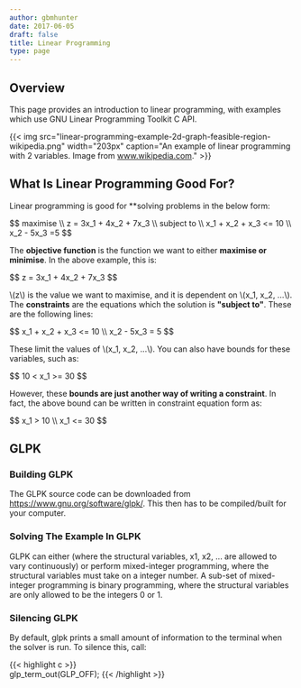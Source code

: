 ```yaml
---
author: gbmhunter
date: 2017-06-05
draft: false
title: Linear Programming
type: page
---
```


<h2>Overview</h2>

<p>This page provides an introduction to linear programming, with examples which use GNU Linear Programming Toolkit C API.</p>

{{< img src="linear-programming-example-2d-graph-feasible-region-wikipedia.png" width="203px" caption="An example of linear programming with 2 variables. Image from www.wikipedia.com."  >}}

<h2>What Is Linear Programming Good For?</h2>

<p>Linear programming is good for **solving problems in the below form:</p>

<p>$$  
maximise \\  
z = 3x_1 + 4x_2 + 7x_3 \\  
subject to \\  
x_1 + x_2 + x_3 <= 10 \\  
x_2 - 5x_3 =5  
$$</p>

The <b>objective function</b> is the function we want to either <b>maximise or minimise</b>. In the above example, this is:

<p>$$ z = 3x_1 + 4x_2 + 7x_3 $$</p>

<p>\(z\) is the value we want to maximise, and it is dependent on \(x_1, x_2, ...\). The <b>constraints</b> are the equations which the solution is <b>"subject to"</b>. These are the following lines:</p>

<div>
$$ x_1 + x_2 + x_3 <= 10 \\  
x_2 - 5x_3 = 5 $$
</div>

<p>These limit the values of \(x_1, x_2, ...\). You can also have bounds for these variables, such as:</p>

<p>$$ 10 < x_1 >= 30 $$</p>

<p>However, these <b>bounds are just another way of writing a constraint</b>. In fact, the above bound can be written in constraint equation form as:</p>

<p>
$$ x_1 > 10 \\  
 x_1 <= 30 $$
</p>

<h2>GLPK</h2>

<h3>Building GLPK</h3>

<p>The GLPK source code can be downloaded from <a href="https://www.gnu.org/software/glpk/">https://www.gnu.org/software/glpk/</a>. This then has to be compiled/built for your computer.</p>

<h3>Solving The Example In GLPK</h3>

<p>GLPK can either (where the structural variables, x1, x2, ... are allowed to vary continuously) or perform mixed-integer programming, where the structural variables must take on a integer number. A sub-set of mixed-integer programming is binary programming, where the structural variables are only allowed to be the integers 0 or 1.</p>

<h3>Silencing GLPK</h3>

<p>By default, glpk prints a small amount of information to the terminal when the solver is run. To silence this, call:</p>

{{< highlight c >}}    
glp_term_out(GLP_OFF);
{{< /highlight >}}
